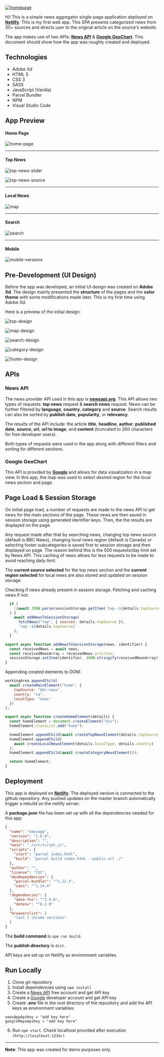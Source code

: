 [![homepage][1]][2]

[1]: ./assets/readme-images/full-logo.png
[2]: https://newsapp-as.netlify.com/

Hi! This is a simple news aggregator single-page application deployed on [**Netlify**](https://newsapp-as.netlify.com/). This is my first web app. This SPA presents categorized news from 30+ sources and directs user to the original article on the source's website. 

The app makes use of two APIs: [**News API**](https://newsapi.org/) & [**Google GeoChart**](https://developers.google.com/chart/interactive/docs/gallery/geochart). This document should show how the app was roughly created and deployed.

## Technologies
* Adobe Xd
* HTML 5
* CSS 3
* SASS
* JavaScript (Vanilla)
* Parcel Bundler
* NPM
* Visual Studio Code

## App Preview

#### Home Page

![home-page](./assets/readme-images/home-page.gif)

---
#### Top News

![top-news-slider](./assets/readme-images/top-news-slider.gif)

![top-news-source](./assets/readme-images/top-news-source.gif)

---
#### Local News

![map](./assets/readme-images/map.gif)

---
#### Search

![search](./assets/readme-images/search.gif)

---
#### Mobile

![mobile-versions](./assets/readme-images/mobile-versions.png)

## Pre-Development (UI Design)

Before the app was developed, an initial UI design was created on **Adobe Xd**. The design mainly presented the **structure** of the pages and the **color theme** with some modifications made later. This is my first time using Adobe Xd. 

Here is a preview of the initial design: 

![top-design](./assets/readme-images/top-design.png)

![map-design](./assets/readme-images/map-design.png)

![search-design](./assets/readme-images/search-design.png)

![category-design](./assets/readme-images/category-design.png)

![footer-design](./assets/readme-images/footer-design.png)

## APIs

### News API

The news provider API used in this app is [**newsapi.org**](https://newsapi.org/). This API allows two types of requests: **top news** request & **search news** request. News can be further filtered by **language**, **country**, **category** and **source**. Search results can also be sorted by **publish date**, **popularity**, or **relevancy**. 

The results of the API include: the article **title**, **headline**, **author**, **published date**, **source**, **url**, **url to image**, and **content** (truncated to 260 characters for free developer users).

Both types of requests were used in the app along with different filters and sorting for different sections. 

### Google GeoChart

This API is provided by [**Google**](https://developers.google.com/) and allows for data visualization in a map view. In this app, the map was used to select desired region for the local news section and page. 

## Page Load & Session Storage

On initial page load, a number of requests are made to the news API to get news for the main sections of the page. These news are then saved in session storage using generated identifier keys. Then, the the results are displayed on the page.

Any request made after that by searching news, changing top news source (default is BBC News), changing local news region (default is Canada) or selecting footer subcategories is saved first to session storage and then displayed on page. The reason behind this is the 500 requests/day limit set by News API. This caching of news allows for less requests to be made to avoid reaching daily limit. 

The **current source selected** for the top news section and the **current region selected** for local news are also stored and updated on session storage. 

Checking if news already present in session storage. Fetching and caching news if not:

```javascript
  if (
    !(await JSON.parse(sessionStorage.getItem(`top--${details.topSource}`)))
  ) {
    await addNewsToSessionStorage(
      fetchNews("top", { sources: details.topSource }),
      `top--${details.topSource}`
    );
  }
```

```javascript
export async function addNewsToSessionStorage(news, identifier) {
  const receivedNews = await news;
  const receivedNewsArray = receivedNews.articles;
  sessionStorage.setItem(identifier, JSON.stringify(receivedNewsArray));
}
```

Appending created elements to DOM:

```javascript
workingArea.appendChild(
  await createMainElement("home", {
    topSource: "bbc-news",
    country: "ca",
    localType: "news"
  })
);
```

```javascript
export async function createHomeElement(details) {
  const homeElement = document.createElement("div");
  homeElement.classList.add("home");

  homeElement.appendChild(await createTopNewsElement(details.topSource));
  homeElement.appendChild(
    await createLocalNewsElement(details.localType, details.country)
  );
  homeElement.appendChild(await createCategoryNewsElement());

  return homeElement;
}
```

## Deployment 

This app is deployed on [**Netlify**](https://newsapp-as.netlify.com/). The deployed version is connected to the github repository. Any pushed updates on the master branch automatically trigger a rebuild on the netlify server. 

A **package.json** file has been set up with all the dependencies needed for this app:

``` json
{
  "name": "newsapp",
  "version": "1.0.0",
  "description": "",
  "main": "./src/script.js",
  "scripts": {
    "start": "parcel index.html",
    "build": "parcel build index.html --public-url ./"
  },
  "author": "",
  "license": "ISC",
  "devDependencies": {
    "parcel-bundler": "^1.12.4",
    "sass": "^1.24.4"
  },
  "dependencies": {
    "date-fns": "^2.9.0",
    "dotenv": "^8.2.0"
  },
  "browserslist": [
    "last 1 chrome versions"
  ]
}
```

The **build command** is ```npm run build```.

The **publish directory** is ```dist```.

API keys are set up on Netlify as environment variables.

## Run Locally

1. Clone git repository
2. Install dependencies using ```npm install```
3. Create a [News API](https://newsapi.org/) free account and get API key
4. Create a [Google](https://developers.google.com/) developer account and get API key
5. Create **.env** file in the root directory of the repository and add the API keys as environment variables:
   
```
newsAppApiKey = "add key here"
googleMapsApiKey = "add key here"
```

6. Run ```npm start```. Check localhost provided after execution ```(http://localhost:1234/)```

----
**Note**: This app was created for demo purposes only.